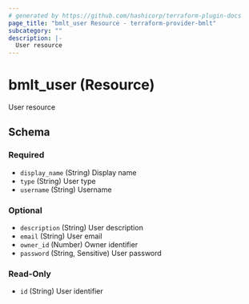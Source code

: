 ```yaml
---
# generated by https://github.com/hashicorp/terraform-plugin-docs
page_title: "bmlt_user Resource - terraform-provider-bmlt"
subcategory: ""
description: |-
  User resource
---
```


# bmlt_user (Resource)

User resource



<!-- schema generated by tfplugindocs -->
## Schema

### Required

- `display_name` (String) Display name
- `type` (String) User type
- `username` (String) Username

### Optional

- `description` (String) User description
- `email` (String) User email
- `owner_id` (Number) Owner identifier
- `password` (String, Sensitive) User password

### Read-Only

- `id` (String) User identifier
